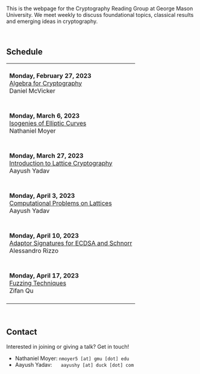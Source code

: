 <br/>

This is the webpage for the Cryptography Reading Group at George Mason University. We meet weekly to discuss foundational topics, classical results and emerging ideas in cryptography.

<br/>

## **Schedule**


|  |
|--|
| <br/>**Monday, February 27, 2023**<br/>[Algebra for Cryptography](./sp-23/talk-1)<br/>Daniel McVicker<br/><br/> |
| <br/>**Monday, March 6, 2023**<br/>[Isogenies of Elliptic Curves](./sp-23/talk-2)<br/>Nathaniel Moyer<br/><br/> |
| <br/>**Monday, March 27, 2023**<br/>[Introduction to Lattice Cryptography](./sp-23/talk-3)<br/>Aayush Yadav<br/><br/> |
| <br/>**Monday, April 3, 2023**<br/>[Computational Problems on Lattices](./sp-23/talk-4)<br/>Aayush Yadav<br/><br/> |
| <br/>**Monday, April 10, 2023**<br/>[Adaptor Signatures for ECDSA and Schnorr](/sp-23/talk-5)<br/>Alessandro Rizzo<br/><br/> |
| <br/>**Monday, April 17, 2023**<br/>[Fuzzing Techniques](/sp-23/talk-6)<br/>Zifan Qu<br/><br/> |

<br/>

## **Contact**

Interested in joining or giving a talk? Get in touch!

- Nathaniel Moyer:&nbsp;`nmoyer5 [at] gmu [dot] edu`
- Aayush Yadav:&nbsp;&nbsp;&nbsp;&nbsp;&nbsp;&nbsp;`aayushy [at] duck [dot] com`

<!---
A note on formatting: while there is no fixed format for maintaining this page 
yet, as a practical style emerges over the first several iterations, some level 
of consistency will also be expected.
--->
